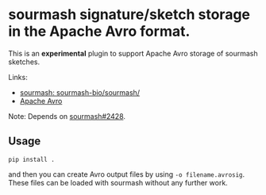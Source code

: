 # sourmash signature/sketch storage in the Apache Avro format.

This is an **experimental** plugin to support Apache Avro storage
of sourmash sketches.

Links:
* [sourmash: sourmash-bio/sourmash/](https://github.com/sourmash-bio/sourmash/)
* [Apache Avro](https://avro.apache.org/)

Note: Depends on
[sourmash#2428](https://github.com/sourmash-bio/sourmash/pull/2428).

## Usage

```
pip install .
```

and then you can create Avro output files by using `-o filename.avrosig`.
These files can be loaded with sourmash without any further work.

